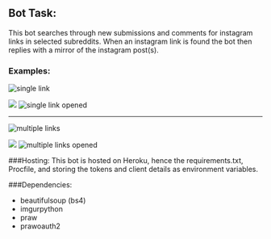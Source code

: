 ## Bot Task:
This bot searches through new submissions and comments for instagram links in selected subreddits. When an instagram link is found the bot then replies with a mirror of the instagram post(s).

### Examples:
![](http://i.imgur.com/MAjsI1P.png "single link")

![](http://iconizer.net/files/IconSweets/orig/arrow_down.png "")
![](http://i.imgur.com/UXojmXq.png "single link opened")

***

![](http://i.imgur.com/wiOnWeV.png "multiple links")

![](http://iconizer.net/files/IconSweets/orig/arrow_down.png "")
![](http://i.imgur.com/mNiwXJ7.png "multiple links opened")


###Hosting:
This bot is hosted on Heroku, hence the requirements.txt, Procfile, and storing the tokens and client details as environment variables.

	
###Dependencies:
* beautifulsoup (bs4)
* imgurpython
* praw
* prawoauth2

